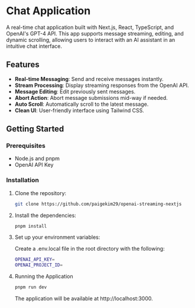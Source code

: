 # Chat Application

A real-time chat application built with Next.js, React, TypeScript, and OpenAI's GPT-4 API. This app supports message streaming, editing, and dynamic scrolling, allowing users to interact with an AI assistant in an intuitive chat interface.

## Features

- **Real-time Messaging**: Send and receive messages instantly.
- **Stream Processing**: Display streaming responses from the OpenAI API.
- **Message Editing**: Edit previously sent messages.
- **Abort Action**: Abort message submissions mid-way if needed.
- **Auto Scroll**: Automatically scroll to the latest message.
- **Clean UI**: User-friendly interface using Tailwind CSS.

## Getting Started

### Prerequisites

- Node.js and pnpm
- OpenAI API Key

### Installation

1. Clone the repository:

   ```bash
   git clone https://github.com/paigekim29/openai-streaming-nextjs
   ```

2. Install the dependencies:

   ```bash
   pnpm install
   ```

3. Set up your environment variables:

   Create a .env.local file in the root directory with the following:

   ```bash
   OPENAI_API_KEY=
   OPENAI_PROJECT_ID=
   ```

4. Running the Application

   ```bash
   pnpm run dev
   ```

   The application will be available at http://localhost:3000.
